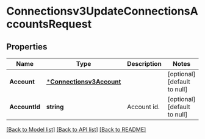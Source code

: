 # Connectionsv3UpdateConnectionsAccountsRequest

## Properties
Name | Type | Description | Notes
------------ | ------------- | ------------- | -------------
**Account** | [***Connectionsv3Account**](connectionsv3Account.md) |  | [optional] [default to null]
**AccountId** | **string** | Account id. | [optional] [default to null]

[[Back to Model list]](../README.md#documentation-for-models) [[Back to API list]](../README.md#documentation-for-api-endpoints) [[Back to README]](../README.md)

